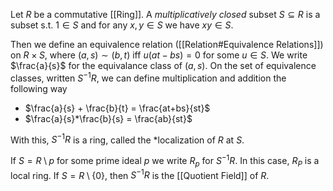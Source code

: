 Let $R$ be a commutative [[Ring]]. A *multiplicatively closed* subset $S\subseteq R$ is a subset s.t. $1\in S$ and for any $x,y\in S$ we have $xy\in S$.

Then we define an equivalence relation ([[Relation#Equivalence Relations]]) on $R\times S$, where $(a,s)\sim (b,t)$ iff $u(at-bs)=0$ for some $u\in S$.
We write $\frac{a}{s}$ for the equivalance class of $(a,s)$.
On the set of equivalence classes, written $S^{-1}R$, we can define multiplication and addition the following way

* $\frac{a}{s} + \frac{b}{t} = \frac{at+bs}{st}$
* $\frac{a}{s}*\frac{b}{s} = \frac{ab}{st}$

With this, $S^{-1}R$ is a ring, called the *localization of $R$ at $S$.

If $S = R\setminus p$ for some prime ideal $p$ we write $R_p$ for $S^{-1}R$. In this case, $R_P$ is a local ring.
If $S=R\setminus\{0\}$, then $S^{-1}R$ is the [[Quotient Field]] of $R$.


